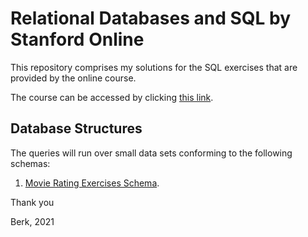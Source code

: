 # Relational Databases and SQL by Stanford Online

This repository comprises my solutions for the SQL exercises that are provided by the online course.

The course can be accessed by clicking [this link](https://courses.edx.org/courses/course-v1:StanfordOnline+SOE.YDB-SQL0001+2T2020/course/).

## Database Structures

The queries will run over small data sets conforming to the following schemas:
1) [Movie Rating Exercises Schema](https://courses.edx.org/asset-v1:StanfordOnline+SOE.YDB-SQL0001+2T2020+type@asset+block/moviedata.html).


Thank you

Berk, 2021
